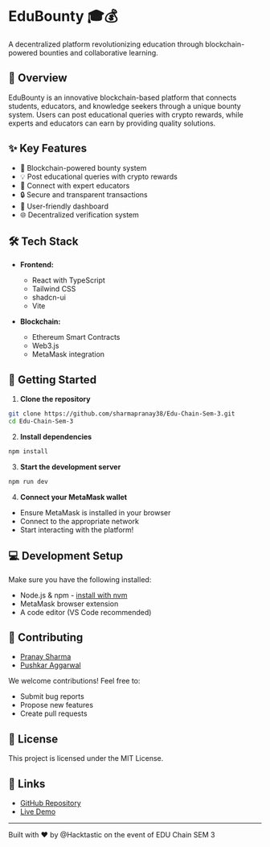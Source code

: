 # EduBounty 🎓💰

A decentralized platform revolutionizing education through blockchain-powered bounties and collaborative learning.

## 🌟 Overview

EduBounty is an innovative blockchain-based platform that connects students, educators, and knowledge seekers through a unique bounty system. Users can post educational queries with crypto rewards, while experts and educators can earn by providing quality solutions.

## ✨ Key Features

- 🔗 Blockchain-powered bounty system
- 💡 Post educational queries with crypto rewards
- 👥 Connect with expert educators
- 🔒 Secure and transparent transactions
- 📱 User-friendly dashboard
- 🌐 Decentralized verification system

## 🛠️ Tech Stack

- **Frontend:**
  - React with TypeScript
  - Tailwind CSS
  - shadcn-ui
  - Vite

- **Blockchain:**
  - Ethereum Smart Contracts
  - Web3.js
  - MetaMask integration

## 🚀 Getting Started

1. **Clone the repository**
```bash
git clone https://github.com/sharmapranay38/Edu-Chain-Sem-3.git
cd Edu-Chain-Sem-3
```

2. **Install dependencies**
```bash
npm install
```

3. **Start the development server**
```bash
npm run dev
```

4. **Connect your MetaMask wallet**
- Ensure MetaMask is installed in your browser
- Connect to the appropriate network
- Start interacting with the platform!

## 💻 Development Setup

Make sure you have the following installed:
- Node.js & npm - [install with nvm](https://github.com/nvm-sh/nvm#installing-and-updating)
- MetaMask browser extension
- A code editor (VS Code recommended)

## 🤝 Contributing
- [Pranay Sharma](https://github.com/sharmapranay38)
- [Pushkar Aggarwal](https://github.com/pushkar1713)

We welcome contributions! Feel free to:
- Submit bug reports
- Propose new features
- Create pull requests

## 📝 License

This project is licensed under the MIT License.

## 🔗 Links

- [GitHub Repository](https://github.com/sharmapranay38/Edu-Chain-Sem-3)
- [Live Demo](https://edu-chain-sem-3.onrender.com/)

---
Built with ❤️ by @Hacktastic on the event of EDU Chain SEM 3
